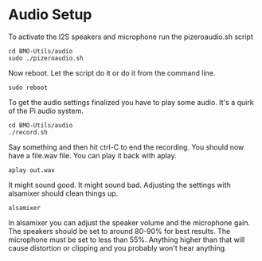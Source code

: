 # Audio Setup

To activate the I2S speakers and microphone run the pizeroaudio.sh script
```
cd BMO-Utils/audio
sudo ./pizeroaudio.sh
```
Now reboot. Let the script do it or do it from the command line.
```
sudo reboot
```
To get the audio settings finalized you have to play some audio. It's a quirk of the Pi audio system.

```
cd BMO-Utils/audio
./record.sh
```
Say something and then hit ctrl-C to end the recording. You should now have a file.wav file. You can play it back with aplay.
```
aplay out.wav
```

It might sound good. It might sound bad. Adjusting the settings with alsamixer should clean things up.
```
alsamixer
```

In alsamixer you can adjust the speaker volume and the microphone gain. The speakers should be set to around 80-90% for best results. The microphone must be set to less than 55%. Anything higher than that will cause distortion or clipping and you probably won't hear anything. 
